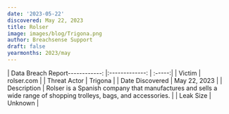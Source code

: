```yaml
---
date: '2023-05-22'
discovered: May 22, 2023
title: Rolser
image: images/blog/Trigona.png
author: Breachsense Support
draft: false
yearmonths: 2023/may
---
```


| Data Breach Report------------:     |:-------------:    | :-----:|
| Victim      | rolser.com      | 
| Threat Actor      | Trigona      | 
| Date Discovered      | May 22, 2023      | 
| Description      | Rolser is a Spanish company that manufactures and sells a wide range of shopping trolleys, bags, and accessories.      | 
| Leak Size      | Unknown      | 

